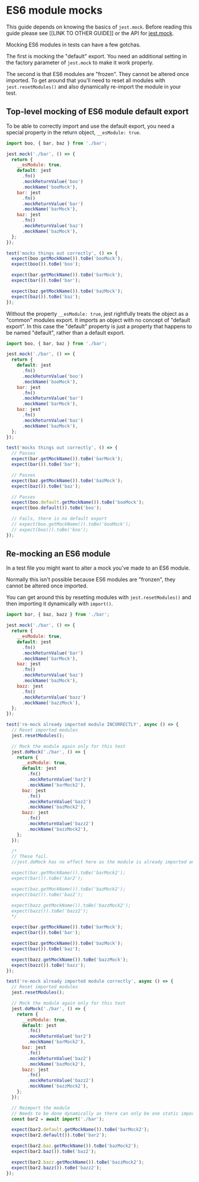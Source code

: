 # ES6 module mocks

This guide depends on knowing the basics of `jest.mock`. Before reading this guide please see [[LINK TO OTHER GUIDE]] or the API for [jest.mock](https://jestjs.io/docs/en/jest-object#jestmockmodulename-factory-options).

Mocking ES6 modules in tests can have a few gotchas.

The first is mocking the "default" export. You need an additional setting in the factory parameter of `jest.mock` to make it work properly.

The second is that ES6 modules are "frozen". They cannot be altered once imported. To get around that you'll need to reset all modules with `jest.resetModules()` and also dynamically re-import the module in your test.

## Top-level mocking of ES6 module default export

To be able to correctly import and use the default export, you need a special property in the return object, `__esModule: true`.

```js
import boo, { bar, baz } from './bar';

jest.mock('./bar', () => {
  return {
    __esModule: true,
    default: jest
      .fn()
      .mockReturnValue('boo')
      .mockName('booMock'),
    bar: jest
      .fn()
      .mockReturnValue('bar')
      .mockName('barMock'),
    baz: jest
      .fn()
      .mockReturnValue('baz')
      .mockName('bazMock'),
  };
});

test('mocks things out correctly', () => {
  expect(boo.getMockName()).toBe('booMock');
  expect(boo()).toBe('boo');

  expect(bar.getMockName()).toBe('barMock');
  expect(bar()).toBe('bar');

  expect(baz.getMockName()).toBe('bazMock');
  expect(baz()).toBe('baz');
});
```

Without the property `__esModule: true`, jest rightfully treats the object as a "common" modules export. It imports an object with no concept of "default export". In this case the "default" property is just a property that happens to be named "default", rather than a default export.

```js
import boo, { bar, baz } from './bar';

jest.mock('./bar', () => {
  return {
    default: jest
      .fn()
      .mockReturnValue('boo')
      .mockName('booMock'),
    bar: jest
      .fn()
      .mockReturnValue('bar')
      .mockName('barMock'),
    baz: jest
      .fn()
      .mockReturnValue('baz')
      .mockName('bazMock'),
  };
});

test('mocks things out correctly', () => {
  // Passes
  expect(bar.getMockName()).toBe('barMock');
  expect(bar()).toBe('bar');

  // Passes
  expect(baz.getMockName()).toBe('bazMock');
  expect(baz()).toBe('baz');

  // Passes
  expect(boo.default.getMockName()).toBe('booMock');
  expect(boo.default()).toBe('boo');

  // Fails, there is no default export
  // expect(boo.getMockName()).toBe('booMock');
  // expect(boo()).toBe('boo');
});
```


## Re-mocking an ES6 module

In a test file you might want to alter a mock you've made to an ES6 module.

Normally this isn't possible because ES6 modules are "fronzen", they cannot be altered once imported.

You can get around this by resetting modules with `jest.resetModules()` and then importing it dynamically with `import()`.

```js
import bar, { baz, bazz } from './bar';

jest.mock('./bar', () => {
  return {
    __esModule: true,
    default: jest
      .fn()
      .mockReturnValue('bar')
      .mockName('barMock'),
    baz: jest
      .fn()
      .mockReturnValue('baz')
      .mockName('bazMock'),
    bazz: jest
      .fn()
      .mockReturnValue('bazz')
      .mockName('bazzMock'),
  };
});

test('re-mock already imported module INCORRECTLY', async () => {
  // Reset imported modules
  jest.resetModules();

  // Mock the module again only for this test
  jest.doMock('./bar', () => {
    return {
      __esModule: true,
      default: jest
        .fn()
        .mockReturnValue('bar2')
        .mockName('barMock2'),
      baz: jest
        .fn()
        .mockReturnValue('baz2')
        .mockName('bazMock2'),
      bazz: jest
        .fn()
        .mockReturnValue('bazz2')
        .mockName('bazzMock2'),
    };
  });

  /*
  // These fail.
  //jest.doMock has no effect here as the module is already imported and "frozen"

  expect(bar.getMockName()).toBe('barMock2');
  expect(bar()).toBe('bar2');

  expect(baz.getMockName()).toBe('bazMock2');
  expect(baz()).toBe('baz2');

  expect(bazz.getMockName()).toBe('bazzMock2');
  expect(bazz()).toBe('bazz2');
  */

  expect(bar.getMockName()).toBe('barMock');
  expect(bar()).toBe('bar');

  expect(baz.getMockName()).toBe('bazMock');
  expect(baz()).toBe('baz');

  expect(bazz.getMockName()).toBe('bazzMock');
  expect(bazz()).toBe('bazz');
});

test('re-mock already imported module correctly', async () => {
  // Reset imported modules
  jest.resetModules();

  // Mock the module again only for this test
  jest.doMock('./bar', () => {
    return {
      __esModule: true,
      default: jest
        .fn()
        .mockReturnValue('bar2')
        .mockName('barMock2'),
      baz: jest
        .fn()
        .mockReturnValue('baz2')
        .mockName('bazMock2'),
      bazz: jest
        .fn()
        .mockReturnValue('bazz2')
        .mockName('bazzMock2'),
    };
  });

  // Reimport the module
  // Needs to be done dynamically as there can only be one static import
  const bar2 = await import('./bar');

  expect(bar2.default.getMockName()).toBe('barMock2');
  expect(bar2.default()).toBe('bar2');

  expect(bar2.baz.getMockName()).toBe('bazMock2');
  expect(bar2.baz()).toBe('baz2');

  expect(bar2.bazz.getMockName()).toBe('bazzMock2');
  expect(bar2.bazz()).toBe('bazz2');
});
```

